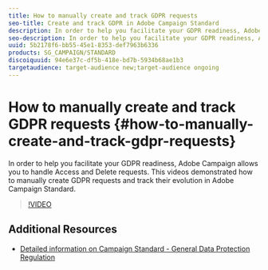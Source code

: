 ```yaml
---
title: How to manually create and track GDPR requests 
seo-title: Create and track GDPR in Adobe Campaign Standard
description: In order to help you facilitate your GDPR readiness, Adobe Campaign allows you to handle Access and Delete requests.  This videos demonstrated how to manually create GDPR requests and track their evolution in Adobe Campaign Standard. 
seo-description: In order to help you facilitate your GDPR readiness, Adobe Campaign Standard now allows you to handle Access and Delete requests.  This videos demonstrated how to manually create GDPR requests and track their evolution in Adobe Campaign Standard. 
uuid: 5b2178f6-bb55-45e1-8353-def7963b6336
products: SG_CAMPAIGN/STANDARD
discoiquuid: 94e6e37c-df5b-418e-bd7b-5934b68ae1b3
targetaudience: target-audience new;target-audience ongoing
---
```


# How to manually create and track GDPR requests {#how-to-manually-create-and-track-gdpr-requests}

In order to help you facilitate your GDPR readiness, Adobe Campaign allows you to handle Access and Delete requests.  This videos demonstrated how to manually create GDPR requests and track their evolution in Adobe Campaign Standard.

>[!VIDEO](https://video.tv.adobe.com/v/22677?quality=12)

## Additional Resources

* [Detailed information on Campaign Standard - General Data Protection Regulation](https://docs.campaign.adobe.com/doc/standard/getting_started/en/ACS_GDPR.html)
